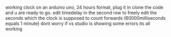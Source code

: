 working clock on an arduino uno, 24 hours format, plug it in clone the code and u are ready to go.
 edit timedelay in the second row to freely edit the seconds which the clock is supposed to count forwards (60000milliseconds equals 1 minute)
dont worry if vs studio is showing some errors its all working 
